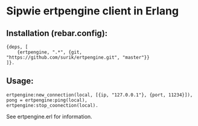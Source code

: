 # Sipwie ertpengine client in Erlang

## Installation (rebar.config):

    {deps, [
    	{ertpengine, ".*", {git, "https://github.com/surik/ertpengine.git", "master"}}
    ]}.

## Usage:

    ertpengine:new_connection(local, [{ip, "127.0.0.1"}, {port, 11234}]),
    pong = ertpengine:ping(local),
    ertpengine:stop_coonection(local).

See ertpengine.erl for information.